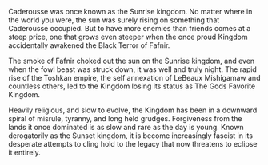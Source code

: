 Caderousse was once known as the Sunrise kingdom. No matter where in the world you were, the sun was surely rising on something that Caderousse occupied. But to have more enemies than friends comes at a steep price, one that grows even steeper when the once proud Kingdom accidentally awakened the Black Terror of Fafnir.

The smoke of Fafnir choked out the sun on the Sunrise kingdom, and even when the fowl beast was struck down, it was well and truly night. The rapid rise of the Toshkan empire, the self annexation of LeBeaux Mishigamaw and countless others, led to the Kingdom losing its status as The Gods Favorite Kingdom.

Heavily religious, and slow to evolve, the Kingdom has been in a downward spiral of misrule, tyranny, and long held grudges. Forgiveness from the lands it once dominated is as slow and rare as the day is young. Known derogatorily as the Sunset kingdom, it is become increasingly fascist in its desperate attempts to cling hold to the legacy that now threatens to eclipse it entirely.
